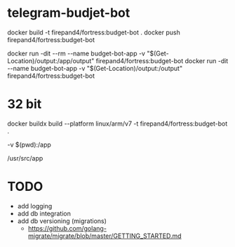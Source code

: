 # telegram-budjet-bot

docker build -t firepand4/fortress:budget-bot .
docker push firepand4/fortress:budget-bot

docker run -dit --rm --name budget-bot-app -v "$(Get-Location)/output:/app/output" firepand4/fortress:budget-bot
docker run -dit --name budget-bot-app -v "$(Get-Location)/output:/output" firepand4/fortress:budget-bot


# 32 bit
docker buildx build --platform linux/arm/v7 -t firepand4/fortress:budget-bot .



-v $(pwd):/app

/usr/src/app


# TODO
- add logging
- add db integration
- add db versioning (migrations)
    - https://github.com/golang-migrate/migrate/blob/master/GETTING_STARTED.md